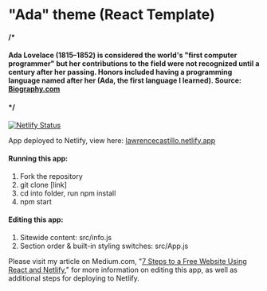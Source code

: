 # "Ada" theme (React Template)

#### /*
#### Ada Lovelace (1815–1852) is considered the world's "first computer programmer" but her contributions to the field were not recognized until a century after her passing. Honors included having a programming language named after her (Ada, the first language I learned). Source: [Biography.com](https://www.biography.com/scholar/ada-lovelace)
#### */

[![Netlify Status](https://api.netlify.com/api/v1/badges/42e520fe-9d83-470c-8b40-10060adec0e6/deploy-status)](https://app.netlify.com/sites/lawrencecastillo/deploys)

App deployed to Netlify, view here: [lawrencecastillo.netlify.app](https://lawrencecastillo.netlify.app/)

#### Running this app:
1. Fork the repository
2. git clone [link]
3. cd into folder, run npm install
4. npm start

#### Editing this app:
1. Sitewide content: src/info.js
2. Section order & built-in styling switches: src/App.js

Please visit my article on Medium.com, "[7 Steps to a Free Website Using React and Netlify](https://medium.com/@lawrence.g.castillo/8-steps-to-a-free-website-using-react-and-netlify-5e2149ede464)," for more information on editing this app, as well as additional steps for deploying to Netlify.
